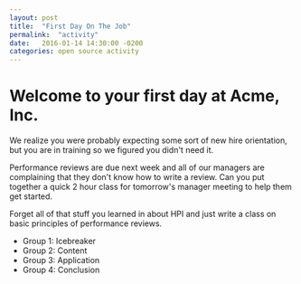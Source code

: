 ```yaml
---
layout: post
title:  "First Day On The Job"
permalink:  "activity"
date:   2016-01-14 14:30:00 -0200
categories: open source activity
---
```


# Welcome to your first day at Acme, Inc.

We realize you were probably expecting some sort of new hire orientation, but you are in training so we figured you didn't need it.

Performance reviews are due next week and all of our managers are complaining that they don't know how to write a review. Can you put together a quick 2 hour class for tomorrow's manager meeting to help them get started.

Forget all of that stuff you learned in about HPI and just write a class on basic principles of performance reviews.

- Group 1: Icebreaker
- Group 2: Content
- Group 3: Application
- Group 4: Conclusion
